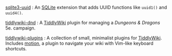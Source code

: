 [sqlite3-uuid](https:///github.com/benwebber/sqlite3-uuid/)
:   An [SQLite](https://sqlite.org/) extension that adds UUID functions like `uuid1()` and `uuid4()`.

[tiddlywiki-dnd](https://benwebber.github.io/tiddlywiki-dnd/)
:   A [TiddlyWiki] plugin for managing a <cite>Dungeons & Dragons</cite> 5e. campaign.

[tiddlywiki-plugins](https:///benwebber.github.io/tiddlywiki-plugins/)
:   A collection of small, minimalist plugins for [TiddlyWiki].
    Includes [motion](https://benwebber.github.io/tiddlywiki-plugins/#motion:tiddlywiki-plugins%20motion), a plugin to navigate your wiki with Vim-like keyboard shortcuts.

[TiddlyWiki]: https://tiddlywiki.com/
